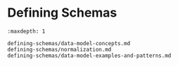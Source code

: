 # Defining Schemas

```{toctree}
:maxdepth: 1

defining-schemas/data-model-concepts.md
defining-schemas/normalization.md
defining-schemas/data-model-examples-and-patterns.md
```